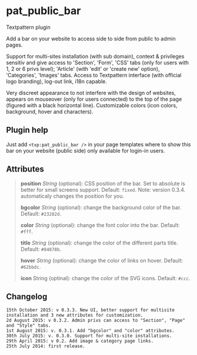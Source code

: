 # pat_public_bar

Textpattern plugin

Add a bar on your website to access side to side from public to admin pages.

Support for multi-sites installation (with sub domain), context & privileges sensitiv and give access to 'Section', 'Form', 'CSS' tabs (only for users with 1, 2 or 6 privs level); 'Article' (with 'edit' or 'create new' option), 'Categories', 'Images' tabs. Access to Textpattern interface (with official logo branding), log-out link, i18n capable.

Very discreet appearance to not interfere with the design of websites, appears on mouseover (only for users connected) to the top of the page (figured with a black horizontal line). Customizable colors (icon colors, background, hover and characters).


## Plugin help

Just add `<txp:pat_public_bar />` in your page templates where to show this bar on your website (public side) only available for login-in users.

## Attributes

> **position** *String* (optional): CSS position of the bar. Set to absolute is better for small screens support. Default: `fixed`. Note: version 0.3.4. automaticaly changes the position for you.
>
> **bgcolor** *String* (optional): change the background color of the bar. Default: `#23282d`.
>
> **color** *String* (optional): change the font color into the bar. Default: `#fff`.
> 
> **title** *String* (optional): change the color of the different parts title. Default: `#84878b`.
> 
> **hover** *String* (optional): change the color of links on hover. Default: `#62bbdc`. 
> 
> **icon** String (optinal): change the color of the SVG icons. Default: `#ccc`.

## Changelog

    15th October 2015: v 0.3.3. New UI, better support for multisite installation and 3 new attributes for customization.
    2d August 2015: v 0.3.2. Admin privs can access to "Section", "Page" and "Style" tabs.
    1st August 2015: v. 0.3.1. Add "bgcolor" and "color" attributes.
    30th July 2015: v. 0.3.0. Support for multi-site installations.
    29th April 2015: v 0.2. Add image & category page links.
    25th July 2014: first release.


